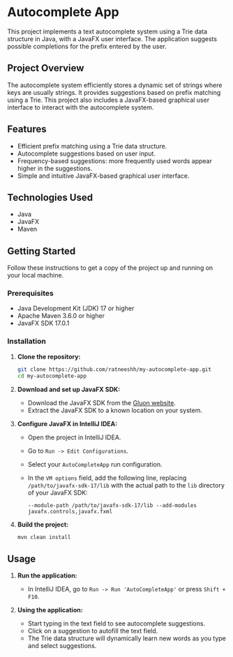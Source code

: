 # Autocomplete App

This project implements a text autocomplete system using a Trie data structure in Java, with a JavaFX user interface. The application suggests possible completions for the prefix entered by the user.

## Project Overview

The autocomplete system efficiently stores a dynamic set of strings where keys are usually strings. It provides suggestions based on prefix matching using a Trie. This project also includes a JavaFX-based graphical user interface to interact with the autocomplete system.

## Features

- Efficient prefix matching using a Trie data structure.
- Autocomplete suggestions based on user input.
- Frequency-based suggestions: more frequently used words appear higher in the suggestions.
- Simple and intuitive JavaFX-based graphical user interface.

## Technologies Used

- Java
- JavaFX
- Maven

## Getting Started

Follow these instructions to get a copy of the project up and running on your local machine.

### Prerequisites

- Java Development Kit (JDK) 17 or higher
- Apache Maven 3.6.0 or higher
- JavaFX SDK 17.0.1

### Installation

1. **Clone the repository:**

    ```sh
    git clone https://github.com/ratneeshh/my-autocomplete-app.git
    cd my-autocomplete-app
    ```

2. **Download and set up JavaFX SDK:**

    - Download the JavaFX SDK from the [Gluon website](https://gluonhq.com/products/javafx/).
    - Extract the JavaFX SDK to a known location on your system.

3. **Configure JavaFX in IntelliJ IDEA:**

    - Open the project in IntelliJ IDEA.
    - Go to `Run -> Edit Configurations`.
    - Select your `AutoCompleteApp` run configuration.
    - In the `VM options` field, add the following line, replacing `/path/to/javafx-sdk-17/lib` with the actual path to the `lib` directory of your JavaFX SDK:

      ```text
      --module-path /path/to/javafx-sdk-17/lib --add-modules javafx.controls,javafx.fxml
      ```

4. **Build the project:**

    ```sh
    mvn clean install
    ```

## Usage

1. **Run the application:**

    - In IntelliJ IDEA, go to `Run -> Run 'AutoCompleteApp'` or press `Shift + F10`.

2. **Using the application:**

    - Start typing in the text field to see autocomplete suggestions.
    - Click on a suggestion to autofill the text field.
    - The Trie data structure will dynamically learn new words as you type and select suggestions.



